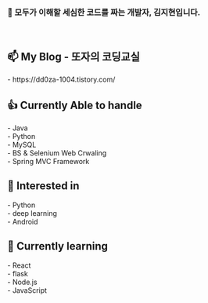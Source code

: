 <h3>👋 모두가 이해할 세심한 코드를 짜는 개발자, 김지현입니다.</h3>
<br>

<h2>📫 My Blog - 또자의 코딩교실 </h2>
- https://dd0za-1004.tistory.com/

<h2>👍 Currently Able to handle</h2>
- Java <br>
- Python <br>
- MySQL <br>
- BS & Selenium Web Crwaling <br>
- Spring MVC Framework

<h2>👀 Interested in</h2>
- Python <br>
- deep learning <br>
- Android <br>

<h2>🌱 Currently learning</h2>
- React <br>
- flask <br>
- Node.js <br>
- JavaScript 
